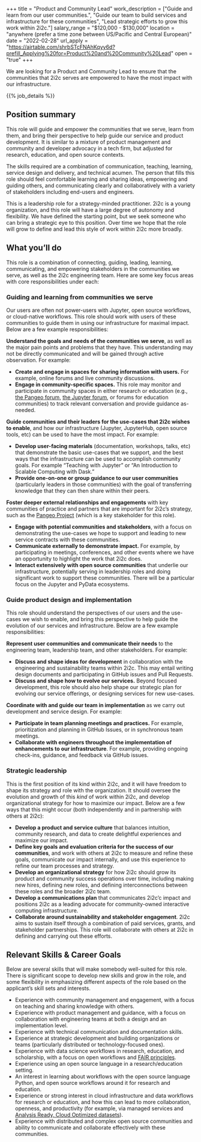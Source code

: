 +++
title = "Product and Community Lead"
work_description = ["Guide and learn from our user communities.", "Guide our team to build services and infrastructure for these communities", "Lead strategic efforts to grow this work within 2i2c."]
salary_range = "$120,000 - $130,000"
location = "anywhere (prefer a time zone between US/Pacific and Central European)"
date = "2022-02-28"
url_apply = "https://airtable.com/shrbSTcFNAhKqyy6d?prefill_Applying%20for=Product%20and%20Community%20Lead"
open = "true"
+++

We are looking for a Product and Community Lead to ensure that the communities that 2i2c serves are empowered to have the most impact with our infrastructure.

<!-- Defined in `layouts/shortcodes/job_details.html -->
{{% job_details %}}

## Position summary

This role will guide and empower the communities that we serve, learn from them, and bring their perspective to help guide our service and product development. It is similar to a mixture of product management and community and developer advocacy in a tech firm, but adjusted for research, education, and open source contexts.

The skills required are a combination of communication, teaching, learning, service design and delivery, and technical acumen. The person that fills this role should feel comfortable learning and sharing ideas, empowering and guiding others, and communicating clearly and collaboratively with a variety of stakeholders including end-users and engineers.

This is a leadership role for a strategy-minded practitioner. 2i2c is a young organization, and this role will have a large degree of autonomy and flexibility. We have defined the starting point, but we seek someone who can bring a strategic eye to this position. Over time we hope that the role will grow to define and lead this style of work within 2i2c more broadly.

## What you’ll do

This role is a combination of connecting, guiding, leading, learning, communicating, and empowering stakeholders in the communities we serve, as well as the 2i2c engineering team.  Here are some key focus areas with core responsibilities under each:

### Guiding and learning from communities we serve

Our users are often not power-users with Jupyter, open source workflows, or cloud-native workflows. This role should work with users of these communities to guide them in using our infrastructure for maximal impact. Below are a few example responsibilities:

**Understand the goals and needs of the communities we serve**, as well as the major pain points and problems that they have. This understanding may not be directly communicated and will be gained through active observation. For example:

* **Create and engage in spaces for sharing information with users.** For example, online forums and live community discussions.
* **Engage in community-specific spaces.** This role may monitor and participate in community spaces in either research or education (e.g., [the Pangeo forum](https://discourse.pangeo.io/), [the Jupyter forum](discourse.jupyter.org), or forums for education communities) to track relevant conversation and provide guidance as-needed.

**Guide communities and their leaders for the use-cases that 2i2c wishes to enable**, and how our infrastructure (Jupyter, JupyterHub, open source tools, etc) can be used to have the most impact. For example:

* **Develop user-facing materials** (documentation, workshops, talks, etc) that demonstrate the basic use-cases that we support, and the best ways that the infrastructure can be used to accomplish community goals. For example “Teaching with Jupyter” or “An Introduction to Scalable Computing with Dask.”
* **Provide one-on-one or group guidance to our user communities** (particularly leaders in those communities) with the goal of transferring knowledge that they can then share within their peers.

**Foster deeper external relationships and engagements** with key communities of practice and partners that are important for 2i2c’s strategy, such as the [Pangeo Project](https://pangeo.io) (which is a key stakeholder for this role).

* **Engage with potential communities and stakeholders**, with a focus on demonstrating the use-cases we hope to support and leading to new service contracts with these communities.
* **Communicate externally to demonstrate impact.** For example, by participating in meetings, conferences, and other events where we have an opportunity to highlight the work that 2i2c does.
* **Interact extensively with open source communities** that underlie our infrastructure, potentially serving in leadership roles and doing significant work to support these communities. There will be a particular focus on the Jupyter and PyData ecosystems.

### Guide product design and implementation

This role should understand the perspectives of our users and the use-cases we wish to enable, and bring this perspective to help guide the evolution of our services and infrastructure. Below are a few example responsibilities:

**Represent user communities and communicate their needs** to the engineering team, leadership team, and other stakeholders. For example:

* **Discuss and shape ideas for development** in collaboration with the engineering and sustainability teams within 2i2c. This may entail writing design documents and participating in GitHub issues and Pull Requests.
* **Discuss and shape how to evolve our services.** Beyond focused development, this role should also help shape our strategic plan for evolving our service offerings, or designing services for new use-cases.

**Coordinate with and guide our team in implementation** as we carry out development and service design. For example:

* **Participate in team planning meetings and practices.** For example, prioritization and planning in GitHub Issues, or in synchronous team meetings.
* **Collaborate with engineers throughout the implementation of enhancements to our infrastructure**. For example, providing ongoing check-ins, guidance, and feedback via GitHub issues.

### Strategic leadership

This is the first position of its kind within 2i2c, and it will have freedom to shape its strategy and role with the organization. It should oversee the evolution and growth of this _kind_ of work within 2i2c, and develop organizational strategy for how to maximize our impact. Below are a few ways that this might occur (both independently and in partnership with others at 2i2c):

* **Develop a product and service culture** that balances intuition, community research, and data to create delightful experiences and maximize our impact.
* **Define key goals and evaluation criteria for the success of our communities**, and work with others at 2i2c to measure and refine these goals, communicate our impact internally, and use this experience to refine our team processes and strategy.
* **Develop an organizational strategy** for how 2i2c should grow its product and community success operations over time, including making new hires, defining new roles, and defining interconnections between these roles and the broader 2i2c team.
* **Develop a communications plan** that communicates 2i2c’c impact and positions 2i2c as a leading advocate for community-owned interactive computing infrastructure.
* **Collaborate around sustainability and stakeholder engagement**. 2i2c aims to sustain itself through a combination of paid services, grants, and stakeholder partnerships. This role will collaborate with others at 2i2c in defining and carrying out these efforts.


## Relevant Skills & Career Goals

Below are several skills that will make somebody well-suited for this role. There is significant scope to develop new skills and grow in the role, and some flexibility in emphasizing different aspects of the role based on the applicant’s skill sets and interests.

* Experience with community management and engagement, with a focus on teaching and sharing knowledge with others.
* Experience with product management and guidance, with a focus on collaboration with engineering teams at both a design and an implementation level.
* Experience with technical communication and documentation skills.
* Experience at strategic development and building organizations or teams (particularly distributed or technology-focused ones).
* Experience with data science workflows in research, education, and scholarship, with a focus on open workflows and [FAIR principles](https://www.go-fair.org/fair-principles/).
* Experience using an open source language in a research/education setting. 
* An interest in learning about workflows with the open source language Python, and open source workflows around it for research and education.
* Experience or strong interest in cloud infrastructure and data workflows for research or education, and how this can lead to more collaboration, openness, and productivity (for example, via managed services and [Analysis Ready, Cloud Optimized datasets](https://eartharxiv.org/repository/view/2726/)).
* Experience with distributed and complex open source communities and ability to communicate and collaborate effectively with these communities.